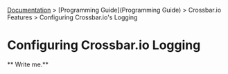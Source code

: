 [Documentation](.) > [Programming Guide](Programming Guide) > Crossbar.io Features > Configuring Crossbar.io's Logging

# Configuring Crossbar.io Logging

** Write me.**